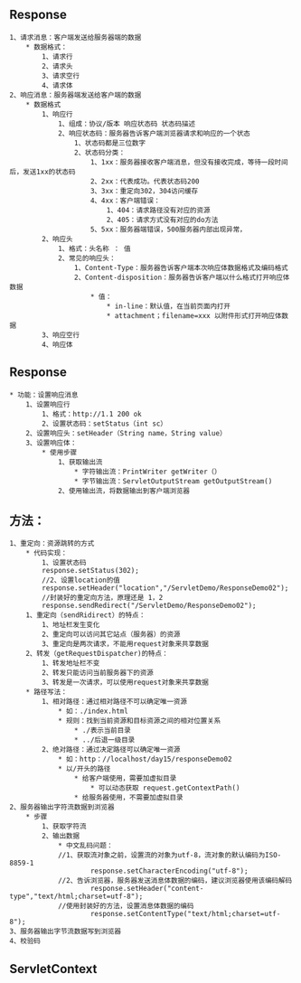 ## Response
    1、请求消息：客户端发送给服务器端的数据
        * 数据格式：
            1、请求行
            2、请求头
            3、请求空行
            4、请求体
    2、响应消息：服务器端发送给客户端的数据
        * 数据格式
            1、响应行
                1、组成：协议/版本 响应状态码 状态码描述
                2、响应状态码：服务器告诉客户端浏览器请求和响应的一个状态
                    1、状态码都是三位数字
                    2、状态码分类：
                        1、1xx：服务器接收客户端消息，但没有接收完成，等待一段时间后，发送1xx的状态码
                        2、2xx：代表成功。代表状态码200
                        3、3xx：重定向302，304访问缓存
                        4、4xx：客户端错误：
                            1、404：请求路径没有对应的资源
                            2、405：请求方式没有对应的do方法
                        5、5xx：服务器端错误，500服务器内部出现异常，
            2、响应头
                1、格式：头名称 ： 值
                2、常见的响应头：
                    1、Content-Type：服务器告诉客户端本次响应体数据格式及编码格式
                    2、Content-disposition：服务器告诉客户端以什么格式打开响应体数据
                        * 值：
                            * in-line：默认值，在当前页面内打开
                            * attachment；filename=xxx 以附件形式打开响应体数据
            3、响应空行
            4、响应体
## Response
    * 功能：设置响应消息
        1、设置响应行
            1、格式：http://1.1 200 ok
            2、设置状态码：setStatus（int sc）
        2、设置响应头：setHeader（String name，String value）
        3、设置响应体：
            * 使用步骤
                1、获取输出流
                    * 字符输出流：PrintWriter getWriter（）
                    * 字节输出流：ServletOutputStream getOutputStream()
                2、使用输出流，将数据输出到客户端浏览器
## 方法：
    1、重定向：资源跳转的方式
        * 代码实现：
            1、设置状态码
            response.setStatus(302);
            //2、设置location的值
            response.setHeader("location","/ServletDemo/ResponseDemo02");
            //封装好的重定向方法，原理还是 1，2
            response.sendRedirect("/ServletDemo/ResponseDemo02");
        1、重定向（sendRidirect）的特点：
            1、地址栏发生变化
            2、重定向可以访问其它站点（服务器）的资源
            3、重定向是两次请求，不能用request对象来共享数据
        2、转发（getRequestDispatcher)的特点：
            1、转发地址栏不变
            2、转发只能访问当前服务器下的资源
            3、转发是一次请求，可以使用request对象来共享数据
        * 路径写法：
            1、相对路径：通过相对路径不可以确定唯一资源
                * 如：./index.html
                * 规则：找到当前资源和目标资源之间的相对位置关系
                    * ./表示当前目录
                    * ../后退一级目录
            2、绝对路径：通过决定路径可以确定唯一资源
                * 如：http：//localhost/day15/responseDemo02
                * 以/开头的路径
                    * 给客户端使用，需要加虚拟目录
                        * 可以动态获取 request.getContextPath()
                    * 给服务器使用，不需要加虚拟目录
    2、服务器输出字符流数据到浏览器
        * 步骤
            1、获取字符流
            2、输出数据
                * 中文乱码问题：
                //1、获取流对象之前，设置流的对象为utf-8，流对象的默认编码为ISO-8859-1
                        response.setCharacterEncoding("utf-8");    
                //2、告诉浏览器，服务器发送消息体数据的编码，建议浏览器使用该编码解码
                        response.setHeader("content-type","text/html;charset=utf-8"); 
                //使用封装好的方法，设置消息体数据的编码
                        response.setContentType("text/html;charset=utf-8");
    3、服务器输出字节流数据写到浏览器
    4、校验码
## ServletContext